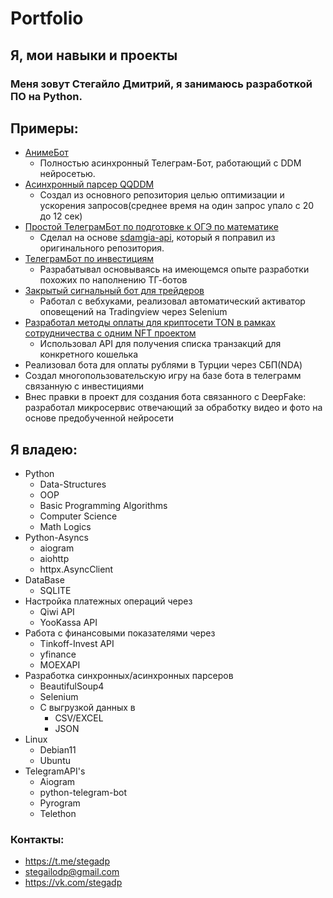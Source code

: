 # Portfolio
## Я, мои навыки и проекты


### Меня зовут **Стегайло Дмитрий**, я занимаюсь разработкой ПО на Python.


## **Примеры:**

- [АнимеБот](https://user-images.githubusercontent.com/102144407/213987069-b817265a-9e56-4859-bdf7-131c44948ecc.png)
  - Полностью асинхронный Телеграм-Бот, работающий с DDM нейросетью.
- [Асинхронный парсер QQDDM](https://github.com/StegaDP/python-qqddm-async)
  - Создал из основного репозитория  целью оптимизации и ускорения запросов(среднее время на один запрос упало с 20 до 12 сек)
- [Простой ТелеграмБот по подготовке к ОГЭ по математике](https://t.me/project_OGEmath_bot)
  - Сделал на основе [sdamgia-api](https://github.com/StegaDP/sdamgia-api), который я поправил из оригинального репозитория.
- [ТелеграмБот по инвестициям](https://user-images.githubusercontent.com/102144407/214104150-18071bd6-2d34-4bc4-a46b-095c6f7e87fc.jpg)
  - Разрабатывал основываясь на имеющемся опыте разработки похожих по наполнению ТГ-ботов
- [Закрытый сигнальный бот для трейдеров](https://user-images.githubusercontent.com/102144407/225522715-4ea760e1-802b-48dd-84c3-86d3ccbb8d51.png)
  - Работал с вебхуками, реализовал автоматический активатор оповещений на Tradingview через Selenium
- [Разработал методы оплаты для криптосети TON в рамках сотрудничества с одним NFT проектом](https://github.com/StegaDP/portfolio/assets/102144407/3cba8ffb-4919-44d0-b87d-9947d155c8e1)
  - Использовал API для получения списка транзакций для конкретного кошелька
- Реализовал бота для оплаты рублями в Турции через СБП(NDA)
- Создал многопользовательскую игру на базе бота в телеграмм связанную с инвестициями
- Внес правки в проект для создания бота связанного с DeepFake: разработал микросервис отвечающий за обработку видео и фото на основе предобученной нейросети


## **Я владею**:

- Python<br>
  - Data-Structures
  - OOP
  - Basic Programming Algorithms
  - Computer Science
  - Math Logics
- Python-Asyncs
  - aiogram
  - aiohttp
  - httpx.AsyncClient
- DataBase<br>
  - SQLITE
- Настройка платежных операций через<br>
  - Qiwi API<br> 
  - YooKassa API<br>
- Работа с финансовыми показателями через 
  - Tinkoff-Invest API 
  - yfinance
  - MOEXAPI
- Разработка синхронных/асинхронных парсеров
  - BeautifulSoup4
  - Selenium
  - С выгрузкой данных в
    - CSV/EXCEL
    - JSON
- Linux
  - Debian11
  - Ubuntu
- TelegramAPI's
  - Aiogram
  - python-telegram-bot
  - Pyrogram
  - Telethon
  


### **Контакты**:
  - <https://t.me/stegadp>
  - <stegailodp@gmail.com>
  - <https://vk.com/stegadp>

